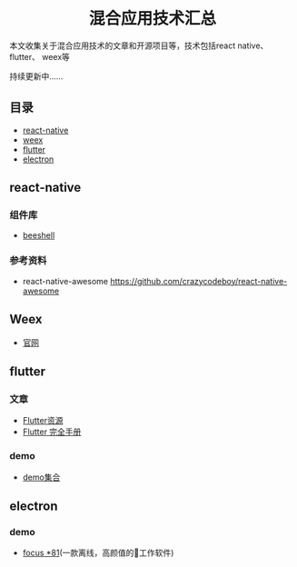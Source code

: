 <h1 align="center">混合应用技术汇总</h1>

本文收集关于混合应用技术的文章和开源项目等，技术包括react native、 flutter、 weex等


持续更新中……


## 目录

* [react-native](#react-native)
* [weex](#weex)
* [flutter](#flutter)
* [electron](#electron)

## react-native

### 组件库
* [beeshell](https://github.com/Meituan-Dianping/beeshell)

### 参考资料
- react-native-awesome  https://github.com/crazycodeboy/react-native-awesome

## Weex
* [官网](https://weex.apache.org/zh/)


## flutter

### 文章
* [Flutter资源](https://github.com/nieyafei/flutter-resources)
* [Flutter 完全手册](https://juejin.im/book/5c5423ef6fb9a049cd54a213)


### demo

* [demo集合](https://github.com/XXApple/AndroidLibs/tree/master/Flutter)

## electron

### demo
* [focus *81](https://github.com/HelKyle/focus)(一款离线，高颜值的🍅工作软件)
